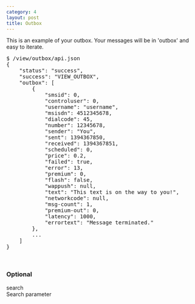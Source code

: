 ```yaml
---
category: 4
layout: post
title: Outbox
---
```

<p>This is an example of your outbox. Your messages will be in 'outbox' and easy to iterate.</p>
<div class="highlight bg-success"><pre class="bg-success">
$ /view/outbox/api.json
{
	"status": "success",
	"success": "VIEW_OUTBOX",
	"outbox": [
		{
			"smsid": 0,
			"controluser": 0,
			"username": "username",
			"msisdn": 4512345678,
			"dialcode": 45,
			"number": 12345678,
			"sender": "You",
			"sent": 1394367850,
			"received": 1394367851,
			"scheduled": 0,
			"price": 0.2,
			"failed": true,
			"error": 13,
			"premium": 0,
			"flash": false,
			"wappush": null,
			"text": "This text is on the way to you!",
			"networkcode": null,
			"msg-count": 1,
			"premium-out": 0,
			"latency": 1000,
			"errortext": "Message terminated."
		},
		...
	]
}
</pre></div>
<br />





<h3>
	<span class="label label-default">Optional</span>
</h3>


<span class="text-primary">search</span><br />
<span class="m-l-2">Search parameter</span>